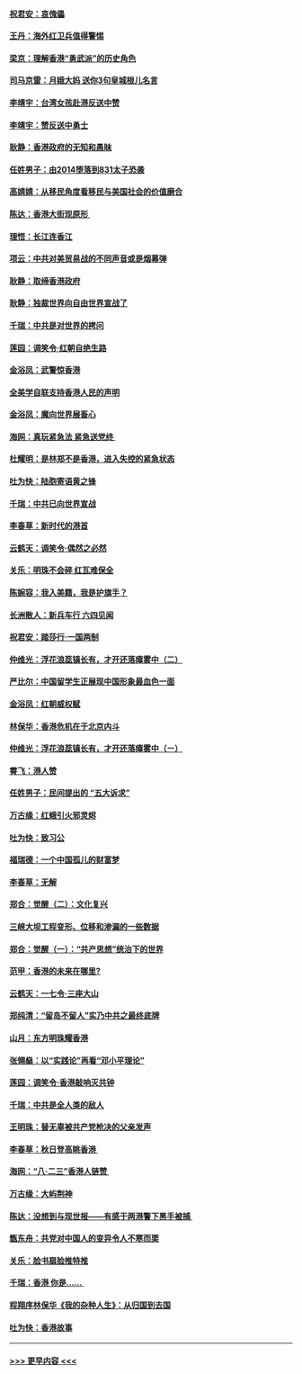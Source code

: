 #### [祝君安：哀傀儡](../pages/nsc993/n11499776.md?t=09050300) 
#### [王丹：海外红卫兵值得警惕](../pages/nsc993/n11498138.md?t=09050300) 
#### [梁京：理解香港“勇武派”的历史角色](../pages/nsc993/n11498006.md?t=09050300) 
#### [司马京雷：月娥大妈  送你3句皇城根儿名言](../pages/nsc993/n11497885.md?t=09050300) 
#### [李靖宇：台湾女孩赴港反送中赞](../pages/nsc993/n11497721.md?t=09050300) 
#### [李靖宇：赞反送中勇士](../pages/nsc993/n11497452.md?t=09050300) 
#### [耿静：香港政府的无知和愚昧](../pages/nsc993/n11494238.md?t=09050300) 
#### [任姓男子：由2014堕落到831太子恐袭](../pages/nsc993/n11496683.md?t=09050300) 
#### [高婧婧：从移民角度看移民与美国社会的价值磨合](../pages/nsc993/n11495757.md?t=09050300) 
#### [陈达：香港大街现原形 ](../pages/nsc993/n11495441.md?t=09050300) 
#### [理悟：长江连香江](../pages/nsc993/n11495377.md?t=09050300) 
#### [项云：中共对美贸易战的不同声音或是烟幕弹](../pages/nsc993/n11494929.md?t=09050300) 
#### [耿静：取缔香港政府](../pages/nsc993/n11494218.md?t=09050300) 
#### [耿静：独裁世界向自由世界宣战了](../pages/nsc993/n11494190.md?t=09050300) 
#### [千瑞：中共是对世界的拷问](../pages/nsc993/n11493021.md?t=09050300) 
#### [莲园：调笑令‧红朝自绝生路](../pages/nsc993/n11493011.md?t=09050300) 
#### [金浴凤：武警惊香港](../pages/nsc993/n11492994.md?t=09050300) 
#### [全美学自联支持香港人民的声明](../pages/nsc993/n11492630.md?t=09050300) 
#### [金浴凤：魔向世界展畜心](../pages/nsc993/n11492599.md?t=09050300) 
#### [海网：真玩紧急法 紧急送党终 ](../pages/nsc993/n11492535.md?t=09050300) 
#### [杜耀明：是林郑不是香港，进入失控的紧急状态](../pages/nsc993/n11491420.md?t=09050300) 
#### [吐为快：陆胞寄语黄之锋](../pages/nsc993/n11491117.md?t=09050300) 
#### [千瑞：中共已向世界宣战](../pages/nsc993/n11490123.md?t=09050300) 
#### [李春草：新时代的港首](../pages/nsc993/n11489864.md?t=09050300) 
#### [云鹤天：调笑令·偶然之必然](../pages/nsc993/n11489701.md?t=09050300) 
#### [关乐：明珠不会碎 红瓦难保全](../pages/nsc993/n11489647.md?t=09050300) 
#### [陈婉容：我入美籍，我是护旗手？](../pages/nsc993/n11487908.md?t=09050300) 
#### [长洲散人：新兵车行 六四见闻](../pages/nsc993/n11487729.md?t=09050300) 
#### [祝君安：踏莎行‧一国两制](../pages/nsc993/n11487699.md?t=09050300) 
#### [仲维光：浮花浪蕊镇长有，才开还落瘴雾中（二）](../pages/nsc993/n11483286.md?t=09050300) 
#### [严比尔：中国留学生正展现中国形象最血色一面](../pages/nsc993/n11485145.md?t=09050300) 
#### [金浴凤：红朝威权赋](../pages/nsc993/n11485191.md?t=09050300) 
#### [林保华：香港危机在于北京内斗](../pages/nsc993/n11484593.md?t=09050300) 
#### [仲维光：浮花浪蕊镇长有，才开还落瘴雾中（ㄧ）](../pages/nsc993/n11483259.md?t=09050300) 
#### [霄飞：港人赞](../pages/nsc993/n11482957.md?t=09050300) 
#### [任姓男子：民间提出的 “五大诉求”](../pages/nsc993/n11482897.md?t=09050300) 
#### [万古缘：红蛾引火邪灵烬](../pages/nsc993/n11482886.md?t=09050300) 
#### [吐为快：致习公](../pages/nsc993/n11482867.md?t=09050300) 
#### [福瑞德：一个中国孤儿的财富梦](../pages/nsc993/n11482817.md?t=09050300) 
#### [李春草：无解](../pages/nsc993/n11482791.md?t=09050300) 
#### [郑合：觉醒（二）：文化复兴](../pages/nsc993/n11478025.md?t=09050300) 
#### [三峡大坝工程变形、位移和渗漏的一些数据](../pages/nsc993/n11478232.md?t=09050300) 
#### [郑合：觉醒（一）：“共产思想”统治下的世界](../pages/nsc993/n11477663.md?t=09050300) 
#### [范甲：香港的未来在哪里?](../pages/nsc993/n11477249.md?t=09050300) 
#### [云鹤天：一七令·三座大山](../pages/nsc993/n11477192.md?t=09050300) 
#### [郑纯清：“留岛不留人”实乃中共之最终底牌](../pages/nsc993/n11476160.md?t=09050300) 
#### [山月：东方明珠耀香港](../pages/nsc993/n11476077.md?t=09050300) 
#### [张翎燊：以“实践论”再看“邓小平理论”](../pages/nsc993/n11475733.md?t=09050300) 
#### [莲园：调笑令‧香港敲响灭共钟](../pages/nsc993/n11475723.md?t=09050300) 
#### [千瑞：中共是全人类的敌人](../pages/nsc993/n11475329.md?t=09050300) 
#### [王明珠：替无辜被共产党枪决的父亲发声](../pages/nsc993/n11474570.md?t=09050300) 
#### [李春草：秋日登高眺香港 ](../pages/nsc993/n11474491.md?t=09050300) 
#### [海网：“八·二三”香港人链赞 ](../pages/nsc993/n11474538.md?t=09050300) 
#### [万古缘：大屿荆神](../pages/nsc993/n11474401.md?t=09050300) 
#### [陈达：没想到与现世报——有感于两港警下黑手被捕 ](../pages/nsc993/n11472557.md?t=09050300) 
#### [甑东舟：共党对中国人的变异令人不寒而栗](../pages/nsc993/n11472496.md?t=09050300) 
#### [关乐：脸书扇脸推特推](../pages/nsc993/n11472488.md?t=09050300) 
#### [千瑞：香港  你是…… ](../pages/nsc993/n11472459.md?t=09050300) 
#### [程翔序林保华《我的杂种人生》：从归国到去国](../pages/nsc993/n11472369.md?t=09050300) 
#### [吐为快：香港故事](../pages/nsc993/n11471931.md?t=09050300) 

----
#### [ >>> 更早内容 <<< ](../indexes/nsc993-earlier.md)
